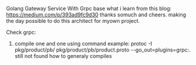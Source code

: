 Golang Gateway Service With Grpc
base what i learn from this blog: https://medium.com/p/393ad9fc9d30 thanks somuch and cheers.
making the day possible to do this architect for myown project.

Check grpc:

1. compile one and one using command example: protoc -I pkg/product/pb/ pkg/product/pb/product.proto --go_out=plugins=grpc:.
    still not found how to generaly compiles
